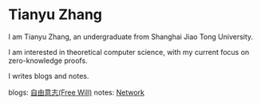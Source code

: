 # Tianyu Zhang

I am Tianyu Zhang, an undergraduate from Shanghai Jiao Tong University.

I am interested in theoretical computer science, with my current focus on zero-knowledge proofs.

I writes blogs and notes.

blogs: [自由意志(Free Will)](https://zhangtian-yu.github.io/blogs/free_will.pdf)
notes: [Network](https://zhangtian-yu.github.io/notess/network.md)



